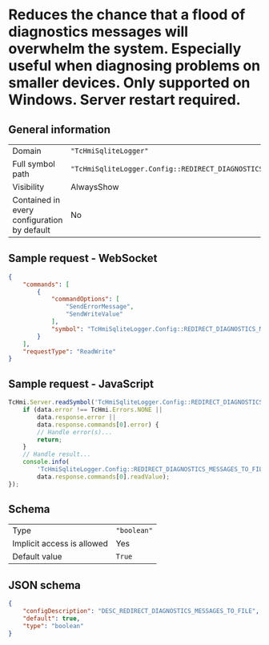 # Reduces the chance that a flood of diagnostics messages will overwhelm the system. Especially useful when diagnosing problems on smaller devices. Only supported on Windows. Server restart required.

## General information

|  |  |
| - | - |
| Domain | `"TcHmiSqliteLogger"` |
| Full symbol path | `"TcHmiSqliteLogger.Config::REDIRECT_DIAGNOSTICS_MESSAGES_TO_FILE"` |
| Visibility | AlwaysShow |
| Contained in every configuration by default | No |

## Sample request - WebSocket

```json
{
    "commands": [
        {
            "commandOptions": [
                "SendErrorMessage",
                "SendWriteValue"
            ],
            "symbol": "TcHmiSqliteLogger.Config::REDIRECT_DIAGNOSTICS_MESSAGES_TO_FILE"
        }
    ],
    "requestType": "ReadWrite"
}
```

## Sample request - JavaScript

```javascript
TcHmi.Server.readSymbol('TcHmiSqliteLogger.Config::REDIRECT_DIAGNOSTICS_MESSAGES_TO_FILE', data => {
    if (data.error !== TcHmi.Errors.NONE ||
        data.response.error ||
        data.response.commands[0].error) {
        // Handle error(s)...
        return;
    }
    // Handle result...
    console.info(
        'TcHmiSqliteLogger.Config::REDIRECT_DIAGNOSTICS_MESSAGES_TO_FILE=' +
        data.response.commands[0].readValue);
});
```

## Schema

|  |  |
| - | - |
| Type | `"boolean"` |
| Implicit access is allowed | Yes |
| Default value | `True` |

## JSON schema

```json
{
    "configDescription": "DESC_REDIRECT_DIAGNOSTICS_MESSAGES_TO_FILE",
    "default": true,
    "type": "boolean"
}
```

